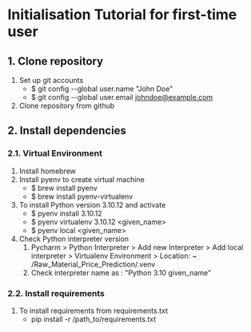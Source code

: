 # Initialisation Tutorial for first-time user

## 1. Clone repository

1. Set up git accounts
    - $ git config --global user.name "John Doe"
    - $ git config --global user.email <johndoe@example.com>
2. Clone repository from github

## 2. Install dependencies

### 2.1. Virtual Environment

1. Install homebrew
2. Install pyenv to create virtual machine
    - $ brew install pyenv
    - $ brew install pyenv-virtualenv
3. To install Python version 3.10.12 and activate
    - $ pyenv install 3.10.12
    - $ pyenv virtualenv 3.10.12 <given_name>
    - $ pyenv local <given_name>
4. Check Python interpreter version
    1. Pycharm > Python Interpreter > Add new Interpreter > Add local interpreter > Virtualenv Environment > Location: ~
       /Raw_Material_Price_Prediction/.venv
    2. Check interpreter name as : "Python 3.10 given_name"

### 2.2. Install requirements

1. To install requirements from requirements.txt
    - pip install -r /path_to/requirements.txt